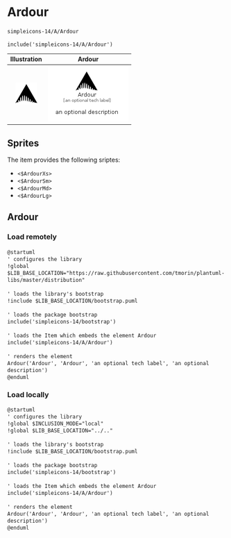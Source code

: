 # Ardour


```text
simpleicons-14/A/Ardour
```

```text
include('simpleicons-14/A/Ardour')
```



| Illustration | Ardour |
| :---: | :---: |
| ![illustration for Illustration](../../simpleicons-14/A/Ardour.png) | ![illustration for Ardour](../../simpleicons-14/A/Ardour.Local.png) |



## Sprites
The item provides the following sriptes:

- `<$ArdourXs>`
- `<$ArdourSm>`
- `<$ArdourMd>`
- `<$ArdourLg>`





## Ardour

### Load remotely
```plantuml
@startuml
' configures the library
!global $LIB_BASE_LOCATION="https://raw.githubusercontent.com/tmorin/plantuml-libs/master/distribution"

' loads the library's bootstrap
!include $LIB_BASE_LOCATION/bootstrap.puml

' loads the package bootstrap
include('simpleicons-14/bootstrap')

' loads the Item which embeds the element Ardour
include('simpleicons-14/A/Ardour')

' renders the element
Ardour('Ardour', 'Ardour', 'an optional tech label', 'an optional description')
@enduml
```

### Load locally
```plantuml
@startuml
' configures the library
!global $INCLUSION_MODE="local"
!global $LIB_BASE_LOCATION="../.."

' loads the library's bootstrap
!include $LIB_BASE_LOCATION/bootstrap.puml

' loads the package bootstrap
include('simpleicons-14/bootstrap')

' loads the Item which embeds the element Ardour
include('simpleicons-14/A/Ardour')

' renders the element
Ardour('Ardour', 'Ardour', 'an optional tech label', 'an optional description')
@enduml
```

